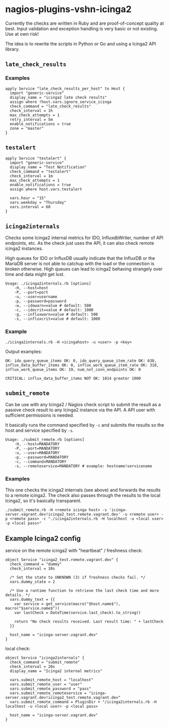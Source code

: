 # nagios-plugins-vshn-icinga2

Currently the checks are written in Ruby and are proof-of-concept quality at best. Input validation and exception handling is very basic or not existing. Use at own risk!

The idea is to rewrite the scripts in Python or Go and using a Icinga2 API library.

## `late_check_results`
### Examples
```
apply Service "late_check_results_per_host" to Host {
  import "generic-service"
  display_name = "icinga2 late check results"
  assign where !host.vars.ignore_service_icinga
  check_command = "late_check_results"
  check_interval = 1h
  max_check_attempts = 1
  retry_interval = 5m
  enable_notifications = true
  zone = "master"
}
```
## `testalert`
```
apply Service "testalert" {
  import "generic-service"
  display_name = "Test Notification"
  check_command = "testalert"
  check_interval = 1m
  max_check_attempts = 1
  enable_notifications = true
  assign where host.vars.testalert

  vars.hour = "15"
  vars.weekday = "Thursday"
  vars.interval = 60
}
```

## `icinga2internals`

Checks some Icinga2 internal metrics for IDO, InfluxdbWriter, number of API endpoints, etc. As the check just uses the API, it can also check remote icinga2 instances.

High queues for IDO or InfluxDB usually indicate that the InfluxDB or the MariaDB server is not able to catchup with the load or the connection is broken otherwise. High queues can lead to icinga2 behaving strangely over time and data might get lost.
```
Usage: ./icinga2internals.rb [options]
    -H, --host=host
    -P, --port=port
    -u, --user=username
    -p, --password=password
    -w, --idowarn=value # default: 500
    -c, --idocrit=value # default: 1000
    -g, --influxwarn=value # default: 500
    -s, --influxcrit=value # default: 1000
```
### Example
```
./icinga2internals.rb -H <icingahost> -u <user> -p <key>
```
Output examples:
```
OK: ido_query_queue_items OK: 0, ido_query_queue_item_rate OK: 630, influx_data_buffer_items OK: 0, influx_work_queue_item_rate OK: 318, influx_work_queue_items OK: 19, num_not_conn_endpoints OK: 0
```
```
CRITICAL: influx_data_buffer_items NOT OK: 1014 greater 1000
```

## `submit_remote`

Can be use with any Icinga2 / Nagios check script to submit the result as a passive check result to any Icinga2 instance via the API. A API user with sufficient permissions is needed.

It basically runs the command specified by `-c` and submits the results so the host and service specified by `-s`.

```
Usage: ./submit_remote.rb [options]
    -H, --host=MANDATORY
    -P, --port=MANDATORY
    -u, --user=MANDATORY
    -p, --password=MANDATORY
    -c, --command=MANDATORY
    -s, --remoteservice=MANDATORY # example: hostname!servicename
```

### Examples
This one checks the icinga2 internals (see above) and forwards the results to a remote icinga2. The check also passes through the results to the local Icinga2, so it's basically transparent.
```
./submit_remote.rb -H <remote icinga host> -s 'icinga-server.vagrant.dev!icinga2_test.remote.vagrant.dev' -u <remote user> -p <remote pass> -c "./icinga2internals.rb -H localhost -u <local user> -p <local pass>"
```

## Example Icinga2 config
service on the remote icinga2 with "heartbeat" / freshness check:
```
object Service "icinga2_test.remote.vagrant.dev" {
  check_command = "dummy"
  check_interval = 10s

  /* Set the state to UNKNOWN (3) if freshness checks fail. */
  vars.dummy_state = 2

  /* Use a runtime function to retrieve the last check time and more details. */
  vars.dummy_text = {{
    var service = get_service(macro("$host.name$"), macro("$service.name$"))
    var lastCheck = DateTime(service.last_check).to_string()

    return "No check results received. Last result time: " + lastCheck
  }}

  host_name = "icinga-server.vagrant.dev"
}
```
local check:
```
object Service "icinga2internals" {
  check_command = "submit_remote"
  check_interval = 20s
  display_name = "Icinga2 internal metrics"

  vars.submit_remote_host = "localhost"
  vars.submit_remote_user = "user"
  vars.submit_remote_password = "pass"
  vars.submit_remote_remoteservice = "icinga-server.vagrant.dev!icinga2_test.remote.vagrant.dev"
  vars.submit_remote_command = PluginDir + "/icinga2internals.rb -H localhost -u <local user> -p <local pass>

  host_name = "icinga-server.vagrant.dev"
}
```

